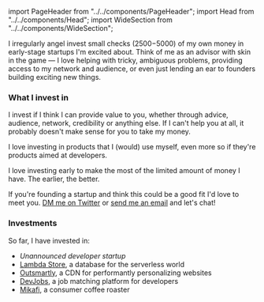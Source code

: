 import PageHeader from "../../components/PageHeader";
import Head from "../../components/Head";
import WideSection from "../../components/WideSection";

<PageHeader title="Angel Investing" mb={0}>
  <Head
    title="Angel Investing – Max Stoiber (@mxstbr)"
    description="I angel invest in early-stage startups I'm excited about. Learn more about how I decide and which investments I've already made!"
    image="https://cdn.splitbee.io/og/57fadbbdf5?headline=Angel%20investing"
  />
</PageHeader>

I irregularly angel invest small checks ($2500-$5000) of my own money in early-stage startups I'm excited about. Think of me as an advisor with skin in the game — I love helping with tricky, ambiguous problems, providing access to my network and audience, or even just lending an ear to founders building exciting new things.

### What I invest in

I invest if I think I can provide value to you, whether through advice, audience, network, credibility or anything else. If I can't help you at all, it probably doesn't make sense for you to take my money.

I love investing in products that I (would) use myself, even more so if they're products aimed at developers.

I love investing early to make the most of the limited amount of money I have. The earlier, the better.

If you're founding a startup and think this could be a good fit I'd love to meet you. [DM me on Twitter](https://twitter.com/mxstbr) or <a href="mailto:contact@mxstbr.com">send me an email</a> and let's chat!

### Investments

So far, I have invested in:

- _Unannounced developer startup_
- [Lambda Store](https://lambda.store), a database for the serverless world
- [Outsmartly](https://www.outsmartly.com/), a CDN for performantly personalizing websites
- [DevJobs](https://devjobs.at), a job matching platform for developers
- [Mikafi](https://mikafi.com), a consumer coffee roaster
